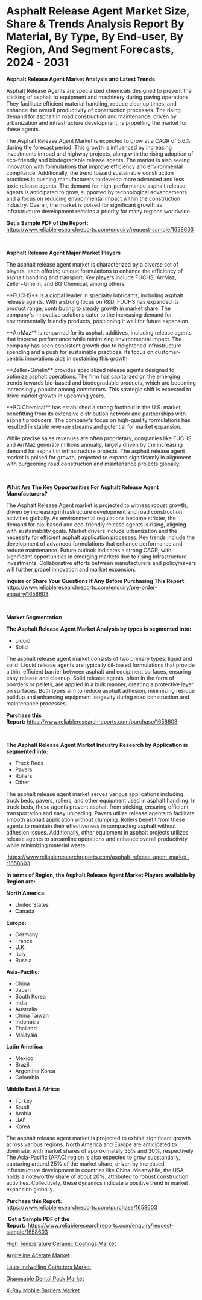 <p><h1>Asphalt Release Agent Market Size, Share & Trends Analysis Report By Material, By Type, By End-user, By Region, And Segment Forecasts, 2024 - 2031</h1></p><p><strong>Asphalt Release Agent Market Analysis and Latest Trends</strong></p>
<p><p>Asphalt Release Agents are specialized chemicals designed to prevent the sticking of asphalt to equipment and machinery during paving operations. They facilitate efficient material handling, reduce cleanup times, and enhance the overall productivity of construction processes. The rising demand for asphalt in road construction and maintenance, driven by urbanization and infrastructure development, is propelling the market for these agents.</p><p>The Asphalt Release Agent Market is expected to grow at a CAGR of 5.6% during the forecast period. This growth is influenced by increasing investments in road and highway projects, along with the rising adoption of eco-friendly and biodegradable release agents. The market is also seeing innovation with formulations that improve efficiency and environmental compliance. Additionally, the trend toward sustainable construction practices is pushing manufacturers to develop more advanced and less toxic release agents. The demand for high-performance asphalt release agents is anticipated to grow, supported by technological advancements and a focus on reducing environmental impact within the construction industry. Overall, the market is poised for significant growth as infrastructure development remains a priority for many regions worldwide.</p></p>
<p><strong>Get a Sample PDF of the Report:&nbsp;</strong> <a href="https://www.reliableresearchreports.com/enquiry/request-sample/1658603?utm_campaign=28&utm_medium=2&utm_source=Github&utm_content=ia&utm_term=08112024&utm_id=asphalt-release-agent">https://www.reliableresearchreports.com/enquiry/request-sample/1658603</a></p>
<p>&nbsp;</p>
<p><strong>Asphalt Release Agent Major Market Players</strong></p>
<p><p>The asphalt release agent market is characterized by a diverse set of players, each offering unique formulations to enhance the efficiency of asphalt handling and transport. Key players include FUCHS, ArrMaz, Zeller+Gmelin, and BG Chemical, among others.</p><p>**FUCHS** is a global leader in specialty lubricants, including asphalt release agents. With a strong focus on R&D, FUCHS has expanded its product range, contributing to steady growth in market share. The company's innovative solutions cater to the increasing demand for environmentally friendly products, positioning it well for future expansion.</p><p>**ArrMaz** is renowned for its asphalt additives, including release agents that improve performance while minimizing environmental impact. The company has seen consistent growth due to heightened infrastructure spending and a push for sustainable practices. Its focus on customer-centric innovations aids in sustaining this growth.</p><p>**Zeller+Gmelin** provides specialized release agents designed to optimize asphalt operations. The firm has capitalized on the emerging trends towards bio-based and biodegradable products, which are becoming increasingly popular among contractors. This strategic shift is expected to drive market growth in upcoming years.</p><p>**BG Chemical** has established a strong foothold in the U.S. market, benefitting from its extensive distribution network and partnerships with asphalt producers. The company's focus on high-quality formulations has resulted in stable revenue streams and potential for market expansion.</p><p>While precise sales revenues are often proprietary, companies like FUCHS and ArrMaz generate millions annually, largely driven by the increasing demand for asphalt in infrastructure projects. The asphalt release agent market is poised for growth, projected to expand significantly in alignment with burgeoning road construction and maintenance projects globally.</p></p>
<p>&nbsp;</p>
<p><strong>What Are The Key Opportunities For Asphalt Release Agent Manufacturers?</strong></p>
<p><p>The Asphalt Release Agent market is projected to witness robust growth, driven by increasing infrastructure development and road construction activities globally. As environmental regulations become stricter, the demand for bio-based and eco-friendly release agents is rising, aligning with sustainability goals. Market drivers include urbanization and the necessity for efficient asphalt application processes. Key trends include the development of advanced formulations that enhance performance and reduce maintenance. Future outlook indicates a strong CAGR, with significant opportunities in emerging markets due to rising infrastructure investments. Collaborative efforts between manufacturers and policymakers will further propel innovation and market expansion.</p></p>
<p><strong>Inquire or Share Your Questions If Any Before Purchasing This Report:</strong> <a href="https://www.reliableresearchreports.com/enquiry/pre-order-enquiry/1658603?utm_campaign=28&utm_medium=2&utm_source=Github&utm_content=ia&utm_term=08112024&utm_id=asphalt-release-agent">https://www.reliableresearchreports.com/enquiry/pre-order-enquiry/1658603</a></p>
<p>&nbsp;</p>
<p><strong>Market Segmentation</strong></p>
<p><strong>The Asphalt Release Agent Market Analysis by types is segmented into:</strong></p>
<p><ul><li>Liquid</li><li>Solid</li></ul></p>
<p><p>The asphalt release agent market consists of two primary types: liquid and solid. Liquid release agents are typically oil-based formulations that provide a thin, efficient barrier between asphalt and equipment surfaces, ensuring easy release and cleanup. Solid release agents, often in the form of powders or pellets, are applied in a bulk manner, creating a protective layer on surfaces. Both types aim to reduce asphalt adhesion, minimizing residue buildup and enhancing equipment longevity during road construction and maintenance processes.</p></p>
<p><strong>Purchase this Report:&nbsp;</strong><a href="https://www.reliableresearchreports.com/purchase/1658603?utm_campaign=28&utm_medium=2&utm_source=Github&utm_content=ia&utm_term=08112024&utm_id=asphalt-release-agent">https://www.reliableresearchreports.com/purchase/1658603</a></p>
<p>&nbsp;</p>
<p><strong>The Asphalt Release Agent Market Industry Research by Application is segmented into:</strong></p>
<p><ul><li>Truck Beds</li><li>Pavers</li><li>Rollers</li><li>Other</li></ul></p>
<p><p>The asphalt release agent market serves various applications including truck beds, pavers, rollers, and other equipment used in asphalt handling. In truck beds, these agents prevent asphalt from sticking, ensuring efficient transportation and easy unloading. Pavers utilize release agents to facilitate smooth asphalt application without clumping. Rollers benefit from these agents to maintain their effectiveness in compacting asphalt without adhesion issues. Additionally, other equipment in asphalt projects utilizes release agents to streamline operations and enhance overall productivity while minimizing material waste.</p></p>
<p><a href="https://www.reliableresearchreports.com/asphalt-release-agent-market-r1658603?utm_campaign=28&utm_medium=2&utm_source=Github&utm_content=ia&utm_term=08112024&utm_id=asphalt-release-agent">&nbsp;https://www.reliableresearchreports.com/asphalt-release-agent-market-r1658603</a></p>
<p><strong>In terms of Region, the Asphalt Release Agent Market Players available by Region are:</strong></p>
<p>
    <p> <strong> North America: </strong>
        <ul>
            <li>United States</li>
            <li>Canada</li>
        </ul>
        </p> 
    <p> <strong> Europe: </strong>
        <ul>
            <li>Germany</li>
            <li>France</li>
            <li>U.K.</li>
            <li>Italy</li>
            <li>Russia</li>
        </ul>
        </p> 
    <p> <strong> Asia-Pacific: </strong>
        <ul>
            <li>China</li>
            <li>Japan</li>
            <li>South Korea</li>
            <li>India</li>
            <li>Australia</li>
            <li>China Taiwan</li>
            <li>Indonesia</li>
            <li>Thailand</li>
            <li>Malaysia</li>
        </ul>
        </p> 
    <p> <strong> Latin America: </strong>
        <ul>
            <li>Mexico</li>
            <li>Brazil</li>
            <li>Argentina Korea</li>
            <li>Colombia</li>
        </ul>
        </p> 
    <p> <strong> Middle East & Africa: </strong>
        <ul>
            <li>Turkey</li>
            <li>Saudi</li>
            <li>Arabia</li>
            <li>UAE</li>
            <li>Korea</li>
        </ul>
    </p>
    </p>
<p><p>The asphalt release agent market is projected to exhibit significant growth across various regions. North America and Europe are anticipated to dominate, with market shares of approximately 35% and 30%, respectively. The Asia-Pacific (APAC) region is also expected to grow substantially, capturing around 25% of the market share, driven by increased infrastructure development in countries like China. Meanwhile, the USA holds a noteworthy share of about 20%, attributed to robust construction activities. Collectively, these dynamics indicate a positive trend in market expansion globally.</p></p>
<p><strong>Purchase this Report: </strong><a href="https://www.reliableresearchreports.com/purchase/1658603?utm_campaign=28&utm_medium=2&utm_source=Github&utm_content=ia&utm_term=08112024&utm_id=asphalt-release-agent">https://www.reliableresearchreports.com/purchase/1658603</a></p>
<p>&nbsp;<strong>Get a Sample PDF of the Report:&nbsp;&nbsp;</strong><a href="https://www.reliableresearchreports.com/enquiry/request-sample/1658603?utm_campaign=28&utm_medium=2&utm_source=Github&utm_content=ia&utm_term=08112024&utm_id=asphalt-release-agent">https://www.reliableresearchreports.com/enquiry/request-sample/1658603</a></p>
<p><strong></strong></p>
<p><p><a href="https://github.com/OrlandoHBarks/Market-Research-Report-List-1/blob/main/high-temperature-ceramic-coatings-market.md?utm_campaign=28&utm_medium=2&utm_source=Github&utm_content=ia&utm_term=08112024&utm_id=asphalt-release-agent">High Temperature Ceramic Coatings Market</a></p><p><a href="https://github.com/LoretaDushku585/Market-Research-Report-List-1/blob/main/argireline-acetate-market.md?utm_campaign=28&utm_medium=2&utm_source=Github&utm_content=ia&utm_term=08112024&utm_id=asphalt-release-agent">Argireline Acetate Market</a></p><p><a href="https://issuu.com/reportprime-2/docs/latex-indwelling-catheters-market-s_0b70202c99bcd1?utm_campaign=28&utm_medium=2&utm_source=Github&utm_content=ia&utm_term=08112024&utm_id=asphalt-release-agent">Latex Indwelling Catheters Market</a></p><p><a href="https://issuu.com/reportprime-2/docs/disposable-dental-pack-market-size-_ac3141b0704cb4?utm_campaign=28&utm_medium=2&utm_source=Github&utm_content=ia&utm_term=08112024&utm_id=asphalt-release-agent">Disposable Dental Pack Market</a></p><p><a href="https://issuu.com/reportprime-2/docs/x-ray-mobile-barriers-market-size-2_6beffb88a87c7e?utm_campaign=28&utm_medium=2&utm_source=Github&utm_content=ia&utm_term=08112024&utm_id=asphalt-release-agent">X-Ray Mobile Barriers Market</a></p></p>